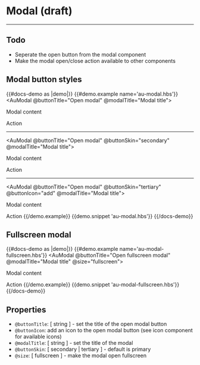 # Modal (draft)

---

## Todo
- Seperate the open button from the modal component
- Make the modal open/close action available to other components

## Modal button styles

{{#docs-demo as |demo|}}
  {{#demo.example name='au-modal.hbs'}}
    <AuModal @buttonTitle="Open modal" @modalTitle="Modal title">
      <AuModalBody>
        <p>Modal content</p>
      </AuModalBody>
      <AuModalFooter>
        <AuButton>Action</AuButton>
      </AuModalFooter>
    </AuModal>
    <hr>
    <AuModal @buttonTitle="Open modal" @buttonSkin="secondary" @modalTitle="Modal title">
      <AuModalBody>
        <p>Modal content</p>
      </AuModalBody>
      <AuModalFooter>
        <AuButton>Action</AuButton>
      </AuModalFooter>
    </AuModal>
    <hr>
    <AuModal @buttonTitle="Open modal" @buttonSkin="tertiary" @buttonIcon="add" @modalTitle="Modal title">
      <AuModalBody>
        <p>Modal content</p>
      </AuModalBody>
      <AuModalFooter>
        <AuButton>Action</AuButton>
      </AuModalFooter>
    </AuModal>
  {{/demo.example}}
  {{demo.snippet 'au-modal.hbs'}}
{{/docs-demo}}

## Fullscreen modal

{{#docs-demo as |demo|}}
  {{#demo.example name='au-modal-fullscreen.hbs'}}
    <AuModal @buttonTitle="Open fullscreen modal" @modalTitle="Modal title" @size="fullscreen">
      <AuModalBody>
        <p>Modal content</p>
      </AuModalBody>
      <AuModalFooter>
        <AuButton>Action</AuButton>
      </AuModalFooter>
    </AuModal> 
  {{/demo.example}}
  {{demo.snippet 'au-modal-fullscreen.hbs'}}
{{/docs-demo}}

## Properties

- `@buttonTitle`: [ string ] - set the title of the open modal button
- `@buttonIcon`: add an icon to the open modal button (see icon component for available icons)
- `@modalTitle`: [ string ] - set the title of the modal
- `@buttonSkin`: [ secondary | tertiary ] - default is primary
- `@size`: [ fullscreen ] - make the modal open fullscreen
